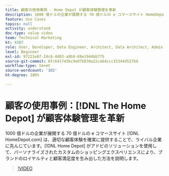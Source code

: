 ```yaml
---
title: 顧客の使用事例 - Home Depot が顧客体験管理を革新
description: 1000 億ドルの企業が展開する 70 億ドルの e コマースサイト HomeDepot.com は、適切な顧客体験を確実に提供することで、ライバル企業に先んじています。Home Depot がアドビのソリューションをどのように活用して、パーソナライズされカスタマイズされたショッピングエクスペリエンスでブランドのロイヤルティと高い顧客満足度を生み出しているかを説明します。
feature: Use Cases
topics: null
activity: understand
doc-type: value video
team: Technical Marketing
kt: 4387
role: User, Developer, Data Engineer, Architect, Data Architect, Admin, Leader
level: Beginner
exl-id: 97221e6f-24c6-4d03-a0b9-69e1944bb775
source-git-commit: 8fc641743bc9e07b838a22ca64ccc15344d52764
workflow-type: tm+mt
source-wordcount: '102'
ht-degree: 100%

---
```


# 顧客の使用事例：[!DNL The Home Depot] が顧客体験管理を革新

1000 億ドルの企業が展開する 70 億ドルの e コマースサイト [!DNL HomeDepot.com] は、適切な顧客体験を確実に提供することで、ライバル企業に先んじています。[!DNL Home Depot] がアドビのソリューションを使用して、パーソナライズされたカスタムのショッピングエクスペリエンスにより、ブランドのロイヤルティと顧客満足度を生み出した方法を説明します。

>[!VIDEO](https://video.tv.adobe.com/v/31506/?quality=12&learn=on)

